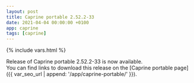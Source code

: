 ```yaml
---
layout: post
title: Caprine portable 2.52.2-33
date: 2021-04-04 00:00:00 +0100
app: caprine
tags: [caprine]
---
```

{% include vars.html %}

Release of Caprine portable 2.52.2-33 is now available.<br />
You can find links to download this release on the [Caprine portable page]({{ var_seo_url | append: '/app/caprine-portable/' }}).
